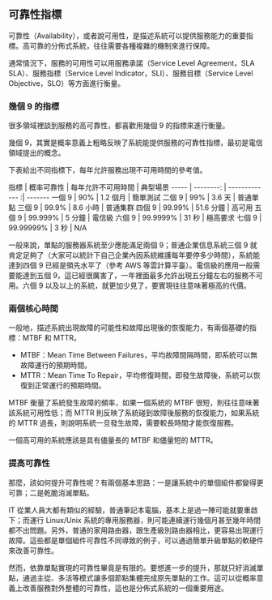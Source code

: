 ## 可靠性指標

可靠性（Availability），或者說可用性，是描述系統可以提供服務能力的重要指標。高可靠的分佈式系統，往往需要各種複雜的機制來進行保障。

通常情況下，服務的可用性可以用服務承諾（Service Level Agreement，SLA
SLA）、服務指標（Service Level Indicator，SLI）、服務目標（Service Level Objective，SLO）等方面進行衡量。

### 幾個 9 的指標

很多領域裡談到服務的高可靠性，都喜歡用幾個 9 的指標來進行衡量。

幾個 9，其實是概率意義上粗略反映了系統能提供服務的可靠性指標，最初是電信領域提出的概念。

下表給出不同指標下，每年允許服務出現不可用時間的參考值。

指標  | 概率可靠性  | 每年允許不可用時間 | 典型場景
----- | --------: | ------------- :| -------
一個 9 | 90%       | 1.2 個月        | 簡單測試
二個 9 | 99%       | 3.6 天          | 普通單點
三個 9 | 99.9%     | 8.6 小時        | 普通集群
四個 9 | 99.99%    | 51.6 分鐘       | 高可用
五個 9 | 99.999%   | 5 分鐘          | 電信級
六個 9 | 99.9999%    | 31 秒         | 極高要求
七個 9 | 99.99999%    | 3 秒         | N/A

一般來說，單點的服務器系統至少應能滿足兩個 9；普通企業信息系統三個 9 就肯定足夠了（大家可以統計下自己企業內因系統維護每年要停多少時間），系統能達到四個 9 已經是領先水平了（參考 AWS 等雲計算平臺）。電信級的應用一般需要能達到五個 9，這已經很厲害了，一年裡面最多允許出現五分鐘左右的服務不可用。六個 9 以及以上的系統，就更加少見了，要實現往往意味著極高的代價。


### 兩個核心時間

一般地，描述系統出現故障的可能性和故障出現後的恢復能力，有兩個基礎的指標：MTBF 和 MTTR。

* MTBF：Mean Time Between Failures，平均故障間隔時間，即系統可以無故障運行的預期時間。
* MTTR：Mean Time To Repair，平均修復時間，即發生故障後，系統可以恢復到正常運行的預期時間。

MTBF 衡量了系統發生故障的頻率，如果一個系統的 MTBF 很短，則往往意味著該系統可用性低；而 MTTR 則反映了系統碰到故障後服務的恢復能力，如果系統的 MTTR 過長，則說明系統一旦發生故障，需要較長時間才能恢復服務。

一個高可用的系統應該是具有儘量長的 MTBF 和儘量短的 MTTR。

### 提高可靠性

那麼，該如何提升可靠性呢？有兩個基本思路：一是讓系統中的單個組件都變得更可靠；二是乾脆消滅單點。

IT 從業人員大都有類似的經驗，普通筆記本電腦，基本上是過一陣可能就要重啟下；而運行 Linux/Unix 系統的專用服務器，則可能連續運行幾個月甚至幾年時間都不出問題。另外，普通的家用路由器，跟生產級別路由器相比，更容易出現運行故障。這些都是單個組件可靠性不同導致的例子，可以通過簡單升級單點的軟硬件來改善可靠性。

然而，依靠單點實現的可靠性畢竟是有限的。要想進一步的提升，那就只好消滅單點，通過主從、多活等模式讓多個節點集體完成原先單點的工作。這可以從概率意義上改善服務對外整體的可靠性，這也是分佈式系統的一個重要用途。